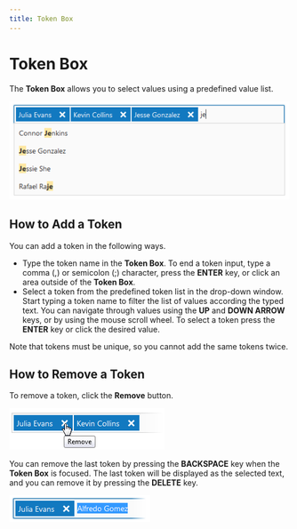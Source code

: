 ```yaml
---
title: Token Box
---
```

# Token Box
The **Token Box** allows you to select values using a predefined value list.

![Token](../../images/Img22734.png)

## How to Add a Token
You can add a token in the following ways.
* Type the token name in the **Token Box**. To end a token input, type a comma (,) or semicolon (;) character, press the **ENTER** key, or click an area outside of the **Token Box**.
* Select a token from the predefined token list in the drop-down window. Start typing a token name to filter the list of values according the typed text. You can navigate through values using the **UP** and **DOWN ARROW** keys, or by using the mouse scroll wheel. To select a token press the **ENTER** key or click the desired value.

Note that tokens must be unique, so you cannot add the same tokens twice.

## How to Remove a Token
To remove a token, click the **Remove** button.

![Token_RemoveButton](../../images/Img22735.png)

You can remove the last token by pressing the **BACKSPACE** key when the **Token Box** is focused. The last token will be displayed as the selected text, and you can remove it by pressing the **DELETE** key.

![Token_Remove](../../images/Img22736.png)